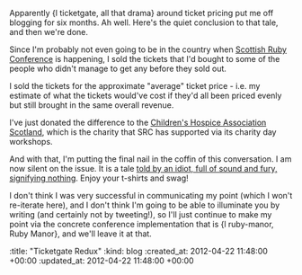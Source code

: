 Apparently {l ticketgate, all that drama} around ticket pricing put me off blogging for six months. Ah well. Here's the quiet conclusion to that tale, and then we're done.

Since I'm probably not even going to be in the country when [Scottish Ruby Conference](http://scottishrubyconference.com) is happening, I sold the tickets that I'd bought to some of the people who didn't manage to get any before they sold out.

I sold the tickets for the approximate "average" ticket price - i.e. my estimate of what the tickets would've cost if they'd all been priced evenly but still brought in the same overall revenue.

I've just donated the difference to the [Children's Hospice Association Scotland](http://www.chas.org.uk/), which is the charity that SRC has supported via its charity day workshops.

And with that, I'm putting the final nail in the coffin of this conversation. I am now silent on the issue. It is a tale [told by an idiot, full of sound and fury, signifying nothing](http://shakespeare.mit.edu/macbeth/macbeth.5.5.html#21). Enjoy your t-shirts and swag!

I don't think I was very successful in communicating my point (which I won't re-iterate here), and I don't think I'm going to be able to illuminate you by writing (and certainly not by tweeting!), so I'll just continue to make my point via the concrete conference implementation that is {l ruby-manor, Ruby Manor}, and we'll leave it at that.


:title: "Ticketgate Redux"
:kind: blog
:created_at: 2012-04-22 11:48:00 +00:00
:updated_at: 2012-04-22 11:48:00 +00:00